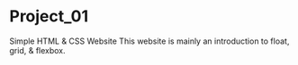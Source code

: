 # Project_01
Simple HTML & CSS Website
This website is mainly an introduction to float, grid, & flexbox.
